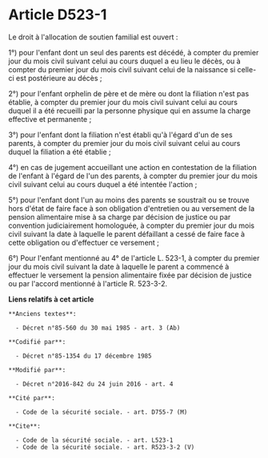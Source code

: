 # Article D523-1

Le droit à l'allocation de soutien familial est ouvert : 

1°) pour l'enfant dont un seul des parents est décédé, à compter du premier jour du mois civil suivant celui au cours duquel
a eu lieu le décès, ou à compter du premier jour du mois civil suivant celui de la naissance si celle-ci est postérieure au
décès ; 

2°) pour l'enfant orphelin de père et de mère ou dont la filiation n'est pas établie, à compter du premier jour du mois civil
suivant celui au cours duquel il a été recueilli par la personne physique qui en assume la charge effective et permanente ; 

3°) pour l'enfant dont la filiation n'est établi qu'à l'égard d'un de ses parents, à compter du premier jour du mois civil
suivant celui au cours duquel la filiation a été établie ; 

4°) en cas de jugement accueillant une action en contestation de la filiation de l'enfant à l'égard de l'un des parents, à
compter du premier jour du mois civil suivant celui au cours duquel a été intentée l'action ; 

5°) pour l'enfant dont l'un au moins des parents se soustrait ou se trouve hors d'état de faire face à son obligation
d'entretien ou au versement de la pension alimentaire mise à sa charge par décision de justice ou par convention
judiciairement homologuée, à compter du premier jour du mois civil suivant la date à laquelle le parent défaillant a cessé de
faire face à cette obligation ou d'effectuer ce versement ; 

6°) Pour l'enfant mentionné au 4° de l'article L. 523-1, à compter du premier jour du mois civil suivant la date à laquelle
le parent a commencé à effectuer le versement la pension alimentaire fixée par décision de justice ou par l'accord mentionné
à l'article R. 523-3-2.

**Liens relatifs à cet article**

	**Anciens textes**:

	  - Décret n°85-560 du 30 mai 1985 - art. 3 (Ab)

	**Codifié par**:

	  - Décret n°85-1354 du 17 décembre 1985

	**Modifié par**:

	  - Décret n°2016-842 du 24 juin 2016 - art. 4

	**Cité par**:

	  - Code de la sécurité sociale. - art. D755-7 (M)

	**Cite**:

	  - Code de la sécurité sociale. - art. L523-1
	  - Code de la sécurité sociale. - art. R523-3-2 (V)

